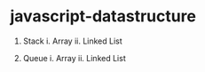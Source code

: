 # javascript-datastructure

1. Stack
    i. Array
    ii. Linked List

2. Queue
    i. Array
    ii. Linked List